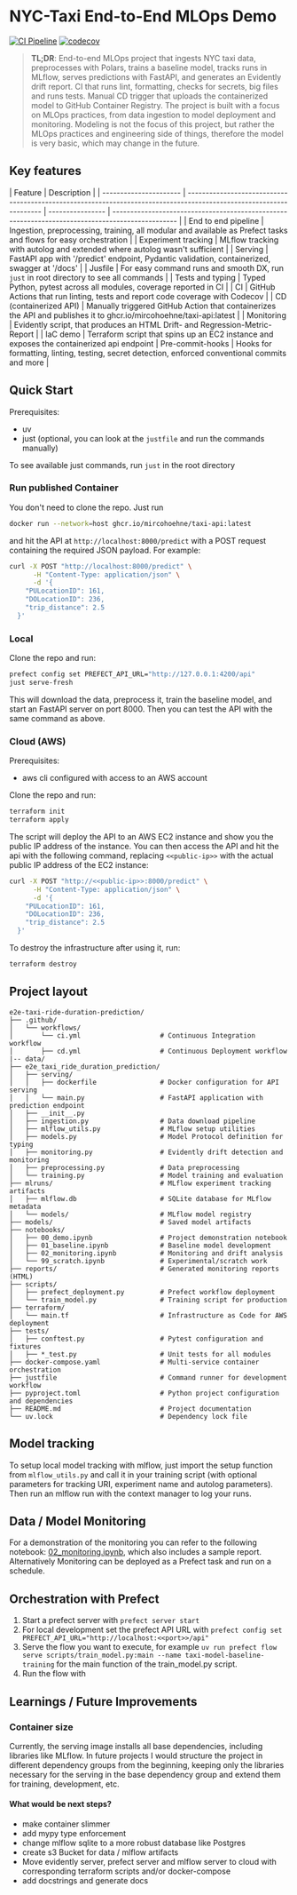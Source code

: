 # NYC-Taxi End-to-End MLOps Demo

[![CI Pipeline](https://github.com/mircohoehne/e2e-taxi-ride-duration-prediction/actions/workflows/ci.yml/badge.svg?branch=main)](https://github.com/mircohoehne/e2e-taxi-ride-duration-prediction/actions/workflows/ci.yml)
[![codecov](https://codecov.io/github/mircohoehne/e2e-taxi-ride-duration-prediction/graph/badge.svg?token=A4INWVJQDR)](https://codecov.io/github/mircohoehne/e2e-taxi-ride-duration-prediction)

> **TL;DR**: End-to-end MLOps project that ingests NYC taxi data, preprocesses with Polars, trains a baseline model, tracks runs in MLflow, serves predictions with FastAPI, and generates an Evidently drift report. CI that runs lint, formatting, checks for secrets, big files and runs tests. Manual CD trigger that uploads the containerized model to GitHub Container Registry. The project is built with a focus on MLOps practices, from data ingestion to model deployment and monitoring. Modeling is not the focus of this project, but rather the MLOps practices and engineering side of things, therefore the model is very basic, which may change in the future.

## Key features

| Feature                | Description                                                                                                         |
| ---------------------- | ------------------------------------------------------------------------------------------------------------------- | ---------------- | ------------------------------------------------------------------------------------------------ |
| End to end pipeline    | Ingestion, preprocessing, training, all modular and available as Prefect tasks and flows for easy orchestration     |
| Experiment tracking    | MLflow tracking with autolog and extended where autolog wasn't sufficient                                           |
| Serving                | FastAPI app with '/predict' endpoint, Pydantic validation, containerized, swagger at '/docs'                        |
| Jusfile                | For easy command runs and smooth DX, run `just` in root directory to see all commands                               |
| Tests and typing       | Typed Python, pytest across all modules, coverage reported in CI                                                    |
| CI                     | GitHub Actions that run linting, tests and report code coverage with Codecov                                        |
| CD (containerized API) | Manually triggered GitHub Action that containerizes the API and publishes it to ghcr.io/mircohoehne/taxi-api:latest |
| Monitoring             | Evidently script, that produces an HTML Drift- and Regression-Metric-Report                                         |
| IaC demo               | Terraform script that spins up an EC2 instance and exposes the containerized api endpoint                           | Pre-commit-hooks | Hooks for formatting, linting, testing, secret detection, enforced conventional commits and more |

## Quick Start

Prerequisites:

- uv
- just (optional, you can look at the `justfile` and run the commands manually)

To see available just commands, run `just` in the root directory

### Run published Container

You don't need to clone the repo. Just run

```bash
docker run --network=host ghcr.io/mircohoehne/taxi-api:latest
```

and hit the API at `http://localhost:8000/predict` with a POST request containing the required JSON payload.
For example:

```bash
curl -X POST "http://localhost:8000/predict" \
      -H "Content-Type: application/json" \
      -d '{
    "PULocationID": 161,
    "DOLocationID": 236,
    "trip_distance": 2.5
  }'
```

### Local

Clone the repo and run:

```bash
prefect config set PREFECT_API_URL="http://127.0.0.1:4200/api"
just serve-fresh
```

This will download the data, preprocess it, train the baseline model, and start an FastAPI server on port 8000.
Then you can test the API with the same command as above.

### Cloud (AWS)

Prerequisites:

- aws cli configured with access to an AWS account

Clone the repo and run:

```bash
terraform init
terraform apply

```

The script will deploy the API to an AWS EC2 instance and show you the public IP address of the instance. You can then access the API and hit the api with the following command, replacing `<<public-ip>>` with the actual public IP address of the EC2 instance:

```bash
curl -X POST "http://<<public-ip>>:8000/predict" \
      -H "Content-Type: application/json" \
      -d '{
    "PULocationID": 161,
    "DOLocationID": 236,
    "trip_distance": 2.5
  }'
```

To destroy the infrastructure after using it, run:

```bash
terraform destroy
```

## Project layout

```
e2e-taxi-ride-duration-prediction/
├── .github/
│   └── workflows/
│       └── ci.yml                    # Continuous Integration workflow
│       ├── cd.yml                    # Continuous Deployment workflow
|-- data/
├── e2e_taxi_ride_duration_prediction/
│   ├── serving/
│   │   ├── dockerfile                # Docker configuration for API serving
│   │   └── main.py                   # FastAPI application with prediction endpoint
│   ├── __init__.py
│   ├── ingestion.py                  # Data download pipeline
│   ├── mlflow_utils.py               # MLflow setup utilities
│   ├── models.py                     # Model Protocol definition for typing
│   ├── monitoring.py                 # Evidently drift detection and monitoring
│   ├── preprocessing.py              # Data preprocessing
│   └── training.py                   # Model training and evaluation
├── mlruns/                           # MLflow experiment tracking artifacts
│   ├── mlflow.db                     # SQLite database for MLflow metadata
│   └── models/                       # MLflow model registry
├── models/                           # Saved model artifacts
├── notebooks/
│   ├── 00_demo.ipynb                 # Project demonstration notebook
│   ├── 01_baseline.ipynb             # Baseline model development
│   ├── 02_monitoring.ipynb           # Monitoring and drift analysis
│   └── 99_scratch.ipynb              # Experimental/scratch work
├── reports/                          # Generated monitoring reports (HTML)
├── scripts/
│   ├── prefect_deployment.py         # Prefect workflow deployment
│   └── train_model.py                # Training script for production
├── terraform/
│   └── main.tf                       # Infrastructure as Code for AWS deployment
├── tests/
│   ├── conftest.py                   # Pytest configuration and fixtures
│   ├── *_test.py                     # Unit tests for all modules
├── docker-compose.yaml               # Multi-service container orchestration
├── justfile                          # Command runner for development workflow
├── pyproject.toml                    # Python project configuration and dependencies
├── README.md                         # Project documentation
└── uv.lock                           # Dependency lock file
```

## Model tracking

To setup local model tracking with mlflow, just import the setup function from `mlflow_utils.py` and call it in your training script (with optional parameters for tracking URI, experiment name and autolog parameters). Then run an mlflow run with the context manager to log your runs.

## Data / Model Monitoring

For a demonstration of the monitoring you can refer to the following notebook: [02_monitoring.ipynb](notebooks/02_monitoring.ipynb), which also includes a sample report.
Alternatively Monitoring can be deployed as a Prefect task and run on a schedule.

## Orchestration with Prefect

1. Start a prefect server with `prefect server start`
2. For local development set the prefect API URL with `prefect config set PREFECT_API_URL="http://localhost:<<port>>/api"`
3. Serve the flow you want to execute, for example `uv run prefect flow serve scripts/train_model.py:main --name taxi-model-baseline-training` for the main function of the train_model.py script.
4. Run the flow with

## Learnings / Future Improvements

### Container size

Currently, the serving image installs all base dependencies, including libraries like MLflow. In future projects I would structure the project in different dependency groups from the beginning, keeping only the libraries necessary for the serving in the base dependency group and extend them for training, development, etc.

#### What would be next steps?

- make container slimmer
- add mypy type enforcement
- change mlflow sqlite to a more robust database like Postgres
- create s3 Bucket for data / mlflow artifacts
- Move evidently server, prefect server and mlflow server to cloud with corresponding terraform scripts and/or docker-compose
- add docstrings and generate docs
